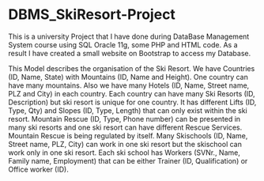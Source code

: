 # DBMS_SkiResort-Project
This is a university Project that I have done during DataBase Management System course using SQL Oracle 11g, some PHP and HTML code.
As a result I have created a small website on Bootstrap to access my Database.

This Model describes the organisation of the Ski Resort.
We have Countries (ID, Name, State) with Mountains (ID, Name and Height). One country can have many mountains. Also we have many Hotels (ID, Name, Street name, PLZ and City) in each country.
Each country can have many Ski Resorts (ID, Description) but ski resort is unique for one country. It has different Lifts (ID, Type, Qty) and Slopes (ID, Type, Length) that can only exist within the ski resort.
Mountain Rescue (ID, Type, Phone number) can be presented in many ski resorts and one ski resort can have different Rescue Services. Mountain Rescue is being regulated by itself.
Many Skischools (ID, Name, Street name, PLZ, City) can work in one ski resort but the skischool can work only in one ski resort. Each ski school has Workers (SVNr., Name, Family name, Employment) that can be either Trainer (ID, Qualification) or Office worker (ID).

